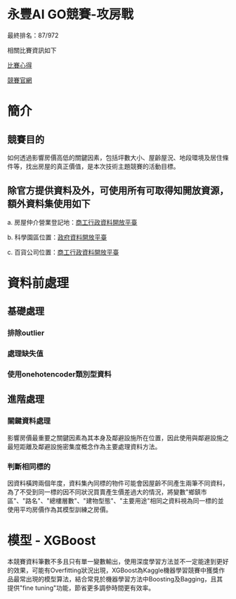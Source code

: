 # 永豐AI GO競賽-攻房戰
最終排名：87/972

相關比賽資訊如下

[比賽心得](https://medium.com/@p112098/11f638e6c4bf)

[競賽官網](https://tbrain.trendmicro.com.tw/Competitions/Details/30)
# 簡介

## 競賽目的
如何透過影響房價高低的關鍵因素，包括坪數大小、屋齡屋況、地段環境及居住條件等，找出房屋的真正價值，是本次技術主題競賽的活動目標。
## 除官方提供資料及外，可使用所有可取得知開放資源，額外資料集使用如下

a. 房屋仲介營業登記地：[商工行政資料開放平臺](https://data.gcis.nat.gov.tw/main/index)

b. 科學園區位置：[政府資料開放平臺](https://data.gov.tw/)

c. 百貨公司位置：[商工行政資料開放平臺](https://data.gcis.nat.gov.tw/main/index)

# 資料前處理

## 基礎處理

### 排除outlier

### 處理缺失值

### 使用onehotencoder類別型資料

## 進階處理

### 關鍵資料處理
影響房價最重要之關鍵因素為其本身及鄰避設施所在位置，因此使用與鄰避設施之最短距離及鄰避設施密集度概念作為主要處理資料方法。

### 判斷相同標的
因資料橫跨兩個年度，資料集內同標的物件可能會因屋齡不同產生兩筆不同資料，為了不受到同一標的因不同狀況買賣產生價差過大的情況，將變數"鄉鎮市區"、"路名"、"總樓層數"、"建物型態"、"主要用途"相同之資料視為同一標的並使用平均房價作為其模型訓練之房價。

# 模型 - XGBoost
本競賽資料筆數不多且只有單一變數輸出，使用深度學習方法並不一定能達到更好的效果，可能有Overfitting狀況出現，XGBoost為Kaggle機器學習競賽中獲獎作品最常出現的模型算法，結合常見於機器學習方法中Boosting及Bagging，且其提供"fine tuning"功能，節省更多調參時間更有效率。
